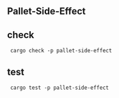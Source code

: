 ## Pallet-Side-Effect

## check
     cargo check -p pallet-side-effect

## test
     cargo test -p pallet-side-effect 
    
